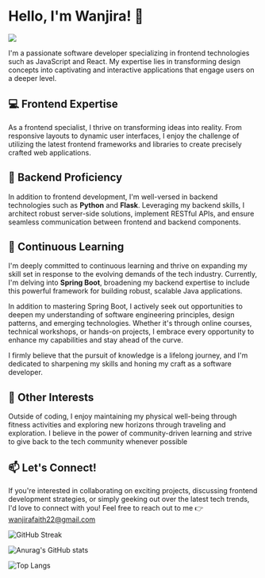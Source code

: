 # Hello, I'm Wanjira! 👋

![](https://komarev.com/ghpvc/?username=Wanjira-Faith&style=flat)

I'm a passionate software developer specializing in frontend technologies such as JavaScript and React. My expertise lies in transforming design concepts into captivating and interactive applications that engage users on a deeper level.

## 💻 Frontend Expertise

As a frontend specialist, I thrive on transforming ideas into reality. From responsive layouts to dynamic user interfaces, I enjoy the challenge of utilizing the latest frontend frameworks and libraries to create precisely crafted web applications.

## 🐍 Backend Proficiency

In addition to frontend development, I'm well-versed in backend technologies such as **Python** and **Flask**. Leveraging my backend skills, I architect robust server-side solutions, implement RESTful APIs, and ensure seamless communication between frontend and backend components.

## 🚀 Continuous Learning

I'm deeply committed to continuous learning and thrive on expanding my skill set in response to the evolving demands of the tech industry. Currently, I'm delving into **Spring Boot**, broadening my backend expertise to include this powerful framework for building robust, scalable Java applications.

In addition to mastering Spring Boot, I actively seek out opportunities to deepen my understanding of software engineering principles, design patterns, and emerging technologies. Whether it's through online courses, technical workshops, or hands-on projects, I embrace every opportunity to enhance my capabilities and stay ahead of the curve.

I firmly believe that the pursuit of knowledge is a lifelong journey, and I'm dedicated to sharpening my skills and honing my craft as a software developer.

## 🌟 Other Interests

Outside of coding, I enjoy maintaining my physical well-being through fitness activities and exploring new horizons through traveling and exploration. I believe in the power of community-driven learning and strive to give back to the tech community whenever possible

## 📫 Let's Connect!

If you're interested in collaborating on exciting projects, discussing frontend development strategies, or simply geeking out over the latest tech trends, I'd love to connect with you! Feel free to reach out to me 👉 wanjirafaith22@gmail.com


![GitHub Streak](https://streak-stats.demolab.com/?user=Wanjira-Faith&theme=dark)

![Anurag's GitHub stats](https://github-readme-stats.vercel.app/api?username=Wanjira-Faith&show_icons=true&theme=dark)

![Top Langs](https://github-readme-stats.vercel.app/api/top-langs/?username=Wanjira-Faith&layout=donut&theme=dark)


<!---
Wanjira-Faith/Wanjira-Faith is a ✨ special ✨ repository because its `README.md` (this file) appears on your GitHub profile.
You can click the Preview link to take a look at your changes.
--->
  
